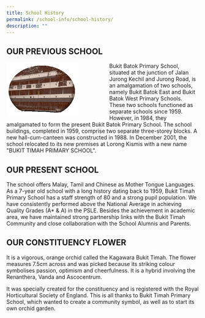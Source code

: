 ```yaml
---
title: School History
permalink: /school-info/school-history/
description: ""
---
```

<h2>OUR PREVIOUS SCHOOL</h2>

<div style="float: left">
<img src="/images/1imghistbtbatokpri.gif" style="width:70%">
</div>

Bukit Batok Primary School, situated at the junction of Jalan Jurong Kechil and Jurong Road, is an amalgamation of two schools, namely Bukit Batok East and Bukit Batok West Primary Schools. These two schools functioned as separate schools since 1959. However, in 1984, they amalgamated to form the present Bukit Batok Primary School. The school buildings, completed in 1959, comprise two separate three-storey blocks. A new hall-cum-canteen was constructed in 1988. In December 2001, the school relocated to its new premises at Lorong Kismis with a new name "BUKIT TIMAH PRIMARY SCHOOL".

<h2>OUR PRESENT SCHOOL</h2>

The school offers Malay, Tamil and Chinese as Mother Tongue Languages.
As a 7-year old school with a long history dating back to 1959, Bukit Timah Primary School has a staff strength of 80 and a strong pupil population. We have consistently performed above the National Average in achieving Quality Grades (A\* &amp; A) in the PSLE. Besides the achievement in academic area, we have maintained strong partnership links with the Bukit Timah Community and close collaboration with the School Alumnis and Parents.

<h2>OUR CONSTITUENCY FLOWER</h2>

It is a vigorous, orange orchid called the Kagawara Bukit Timah. The flower measures 7.5cm across and was picked because its striking colour symbolises passion, optimism and cheerfulness. It is a hybrid involving the Renanthera, Vanda and Ascocentrum.

It was specially created for the constituency and is registered with the Royal Horticultural Society of England. This is all thanks to Bukit Timah Primary School, which wanted to create a community symbol, as well as to start its own orchid garden.